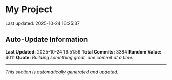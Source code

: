 # My Project


Last updated: 2025-10-24 16:25:37































































































































































































































































































































































































































































































































































































































































































































































































































































































































































































































































































































































































































































































































































































































































































































































































































































































































































































































































































































































































































































































































































































































































































































































































































































































































































































































































































































































































































































































































































































































































































































































































































































































































































































































































































































































































































































































































































































































































































































## Auto-Update Information

**Last Updated:** 2025-10-24 16:51:56
**Total Commits:** 3384
**Random Value:** 4011
**Quote:** _Building something great, one commit at a time._

---
_This section is automatically generated and updated._
